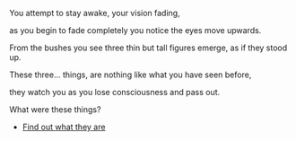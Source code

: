 You attempt to stay awake, your vision fading,

as you begin to fade completely you notice the eyes move upwards.

From the bushes you see three thin but tall figures emerge, as if they stood up.

These three... things, are nothing like what you have seen before,

they watch you as you lose consciousness and pass out.

What were these things?

- [Find out what they are](../begin-journey.md)